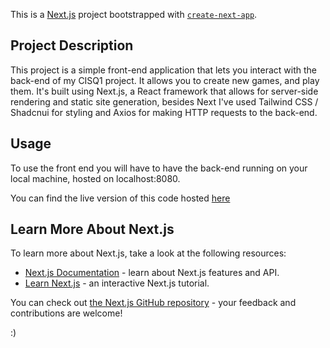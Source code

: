 This is a [Next.js](https://nextjs.org/) project bootstrapped with [`create-next-app`](https://github.com/vercel/next.js/tree/canary/packages/create-next-app).

## Project Description

This project is a simple front-end application that lets you interact with the back-end of my CISQ1 project. It allows you to create new games, and play them.
It's built using Next.js, a React framework that allows for server-side rendering and static site generation, besides Next I've used Tailwind CSS / Shadcnui for styling and Axios for making HTTP requests to the back-end.

## Usage

To use the front end you will have to have the back-end running on your local machine, hosted on localhost:8080.

You can find the live version of this code hosted [here](https://lingo-cisq-wm.vercel.app/)

## Learn More About Next.js

To learn more about Next.js, take a look at the following resources:

-   [Next.js Documentation](https://nextjs.org/docs) - learn about Next.js features and API.
-   [Learn Next.js](https://nextjs.org/learn) - an interactive Next.js tutorial.

You can check out [the Next.js GitHub repository](https://github.com/vercel/next.js/) - your feedback and contributions are welcome!

:)
